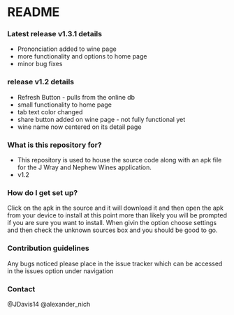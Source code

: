 # README #

### Latest release v1.3.1 details ###

* Prononciation added to wine page
* more functionality and options to home page
* minor bug fixes

### release v1.2 details ###

* Refresh Button - pulls from the online db
* small functionality to home page
* tab text color changed
* share button added on wine page - not fully functional yet
* wine name now centered on its detail page


### What is this repository for? ###

* This repository is used to house the source code along with an apk file for the J Wray and Nephew Wines application.
* v1.2

### How do I get set up? ###

Click on the apk in the source and it will download it and then open the apk from your device to install at this point more than likely you will be prompted if you are sure you want to install. 
When givin the option choose settings and then check the unknown sources box and you should be good to go.

### Contribution guidelines ###

Any bugs noticed please place in the issue tracker which can be accessed in the issues option under navigation

### Contact ###

@JDavis14 
@alexander_nich